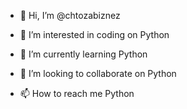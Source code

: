 - 👋 Hi, I’m @chtozabiznez
- 👀 I’m interested in coding on Python
  
- 🌱 I’m currently learning Python
- 💞️ I’m looking to collaborate on Python
- 📫 How to reach me Python

<!---
chtozabiznez/chtozabiznez is a ✨ special ✨ repository because its `README.md` (this file) appears on your GitHub profile.
You can click the Preview link to take a look at your changes.
--->
